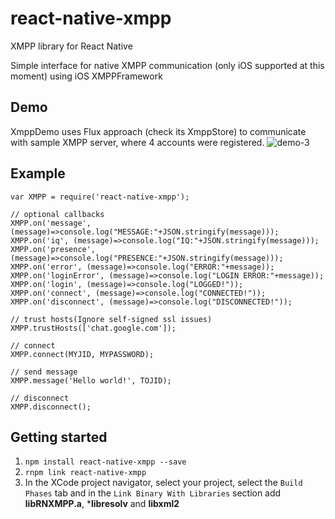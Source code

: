 # react-native-xmpp
XMPP library for React Native

Simple interface for native XMPP communication (only iOS supported at this moment) using iOS XMPPFramework

## Demo
XmppDemo uses Flux approach (check its XmppStore) to communicate with sample XMPP server, where 4 accounts were registered.
![demo-3](https://cloud.githubusercontent.com/assets/1321329/10537760/406affa6-73f4-11e5-986f-81a78adf129e.gif)


## Example

```
var XMPP = require('react-native-xmpp');

// optional callbacks
XMPP.on('message', (message)=>console.log("MESSAGE:"+JSON.stringify(message)));
XMPP.on('iq', (message)=>console.log("IQ:"+JSON.stringify(message)));
XMPP.on('presence', (message)=>console.log("PRESENCE:"+JSON.stringify(message)));
XMPP.on('error', (message)=>console.log("ERROR:"+message));
XMPP.on('loginError', (message)=>console.log("LOGIN ERROR:"+message));
XMPP.on('login', (message)=>console.log("LOGGED!"));
XMPP.on('connect', (message)=>console.log("CONNECTED!"));
XMPP.on('disconnect', (message)=>console.log("DISCONNECTED!"));

// trust hosts(Ignore self-signed ssl issues)
XMPP.trustHosts(['chat.google.com']);

// connect
XMPP.connect(MYJID, MYPASSWORD);

// send message
XMPP.message('Hello world!', TOJID);

// disconnect
XMPP.disconnect();

```


## Getting started
1. `npm install react-native-xmpp --save`
2. `rnpm link react-native-xmpp`
3. In the XCode project navigator, select your project, select the `Build Phases` tab and in the `Link Binary With Libraries` section add **libRNXMPP.a**, ***libresolv** and **libxml2**
